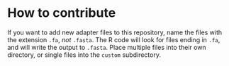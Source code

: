 # How to contribute

If you want to add new adapter files to this repository, name the files with the extension `.fa`, _not_ `.fasta`. The R code will look for files ending in `.fa`, and will write the output to `.fasta`. Place multiple files into their own directory, or single files into the `custom` subdirectory.